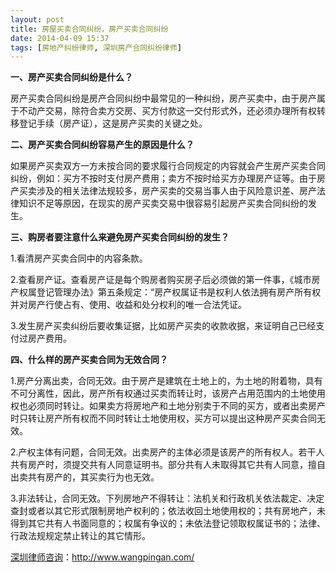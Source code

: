```yaml
---
layout: post
title: 房屋买卖合同纠纷，房产买卖合同纠纷
date: 2014-04-09 15:37
tags: [房地产纠纷律师, 深圳房产合同纠纷律师]
---
```

<strong>一、房产买卖合同纠纷是什么？</strong>

房产买卖合同纠纷是房产合同纠纷中最常见的一种纠纷，房产买卖中，由于房产属于不动产交易，除符合卖方交房、买方付款这一交付形式外，还必须办理所有权转移登记手续（房产证），这是房产买卖的关键之处。

<strong>二、房产买卖合同纠纷容易产生的原因是什么？</strong>

如果房产买卖双方一方未按合同的要求履行合同规定的内容就会产生房产买卖合同纠纷，例如：买方不按时支付房产费用；卖方不按时给买方办理房产证等。由于房产买卖涉及的相关法律法规较多，房产买卖的交易当事人由于风险意识差、房产法律知识不足等原因，在现实的房产买卖交易中很容易引起房产买卖合同纠纷的发生。

<strong>三、购房者要注意什么来避免房产买卖合同纠纷的发生？</strong>

1.看清房产买卖合同中的内容条款。

2.查看房产证。查看房产证是每个购房者购买房子后必须做的第一件事，《城市房产权属登记管理办法》第五条规定：“房产权属证书是权利人依法拥有房产所有权并对房产行使占有、使用、收益和处分权利的唯一合法凭证。

3.发生房产买卖纠纷后要收集证据，比如房产买卖的收款收据，来证明自己已经支付过房产费用。

<strong>四、什么样的房产买卖合同为无效合同？</strong>

1.房产分离出卖，合同无效。由于房产是建筑在土地上的，为土地的附着物，具有不可分离性，因此，房产所有权通过买卖而转让时，该房产占用范围内的土地使用权也必须同时转让。如果卖方将房地产和土地分别卖于不同的买方，或者出卖房产时只转让房产所有权而不同时转让土地使用权，买方可以提出这种房产买卖合同无效。

2.产权主体有问题，合同无效。出卖房产的主体必须是该房产的所有权人。若干人共有房产时，须提交共有人同意证明书。部分共有人未取得其它共有人同意，擅自出卖共有房产的，其买卖行为也无效。

3.非法转让，合同无效。下列房地产不得转让：法机关和行政机关依法裁定、决定查封或者以其它形式限制房地产权利的；依法收回土地使用权的；共有房地产，未得到其它共有人书面同意的；权属有争议的；未依法登记领取权属证书的；法律、行政法规规定禁止转让的其它情形。

<a href="http://www.wangpingan.com/">深圳律师咨询</a>：<a href="http://www.wangpingan.com/">http://www.wangpingan.com/</a>

